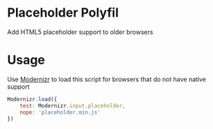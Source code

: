 Placeholder Polyfil
===================

Add HTML5 placeholder support to older browsers

Usage
=====
Use [Modernizr](http://modernizr.com/) to load this script for browsers that do not have native support

```js
Modernizr.load({
	test: Modernizr.input.placeholder,
	nope: 'placeholder.min.js'
})
```
